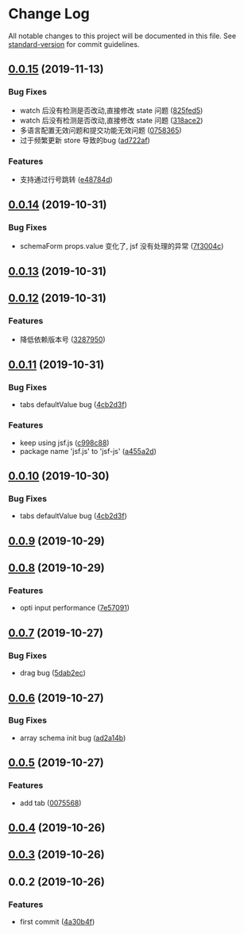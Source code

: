 # Change Log

All notable changes to this project will be documented in this file. See [standard-version](https://github.com/conventional-changelog/standard-version) for commit guidelines.

## [0.0.15](https://github.com/hellosean1025/jsf/compare/v0.0.14...v0.0.15) (2019-11-13)


### Bug Fixes

* watch 后没有检测是否改动,直接修改 state 问题 ([825fed5](https://github.com/hellosean1025/jsf/commit/825fed5))
* watch 后没有检测是否改动,直接修改 state 问题 ([318ace2](https://github.com/hellosean1025/jsf/commit/318ace2))
* 多语言配置无效问题和提交功能无效问题 ([0758365](https://github.com/hellosean1025/jsf/commit/0758365))
* 过于频繁更新 store 导致的bug ([ad722af](https://github.com/hellosean1025/jsf/commit/ad722af))


### Features

* 支持通过行号跳转 ([e48784d](https://github.com/hellosean1025/jsf/commit/e48784d))



## [0.0.14](https://github.com/hellosean1025/jsf/compare/v0.0.13...v0.0.14) (2019-10-31)


### Bug Fixes

* schemaForm props.value 变化了, jsf 没有处理的异常 ([7f3004c](https://github.com/hellosean1025/jsf/commit/7f3004c))



## [0.0.13](https://github.com/hellosean1025/jsf/compare/v0.0.12...v0.0.13) (2019-10-31)



## [0.0.12](https://github.com/hellosean1025/jsf/compare/v0.0.11...v0.0.12) (2019-10-31)


### Features

* 降低依赖版本号 ([3287950](https://github.com/hellosean1025/jsf/commit/3287950))



## [0.0.11](https://github.com/hellosean1025/jsf/compare/v0.0.9...v0.0.11) (2019-10-31)


### Bug Fixes

* tabs defaultValue bug ([4cb2d3f](https://github.com/hellosean1025/jsf/commit/4cb2d3f))


### Features

* keep using jsf.js ([c998c88](https://github.com/hellosean1025/jsf/commit/c998c88))
* package name 'jsf.js' to 'jsf-js' ([a455a2d](https://github.com/hellosean1025/jsf/commit/a455a2d))



## [0.0.10](https://github.com/hellosean1025/jsf/compare/v0.0.9...v0.0.10) (2019-10-30)


### Bug Fixes

* tabs defaultValue bug ([4cb2d3f](https://github.com/hellosean1025/jsf/commit/4cb2d3f))



## [0.0.9](https://github.com/hellosean1025/jsf/compare/v0.0.8...v0.0.9) (2019-10-29)



## [0.0.8](https://github.com/hellosean1025/jsf/compare/v0.0.7...v0.0.8) (2019-10-29)


### Features

* opti input performance ([7e57091](https://github.com/hellosean1025/jsf/commit/7e57091))



## [0.0.7](https://github.com/hellosean1025/jsf/compare/v0.0.6...v0.0.7) (2019-10-27)


### Bug Fixes

* drag bug ([5dab2ec](https://github.com/hellosean1025/jsf/commit/5dab2ec))



## [0.0.6](https://github.com/hellosean1025/jsf/compare/v0.0.5...v0.0.6) (2019-10-27)


### Bug Fixes

* array schema init bug ([ad2a14b](https://github.com/hellosean1025/jsf/commit/ad2a14b))



## [0.0.5](https://github.com/hellosean1025/jsf/compare/v0.0.4...v0.0.5) (2019-10-27)


### Features

* add tab ([0075568](https://github.com/hellosean1025/jsf/commit/0075568))



## [0.0.4](https://github.com/hellosean1025/jsf/compare/v0.0.3...v0.0.4) (2019-10-26)



## [0.0.3](https://github.com/hellosean1025/jsf/compare/v0.0.2...v0.0.3) (2019-10-26)



## 0.0.2 (2019-10-26)


### Features

* first commit ([4a30b4f](https://github.com/hellosean1025/jsf/commit/4a30b4f))
